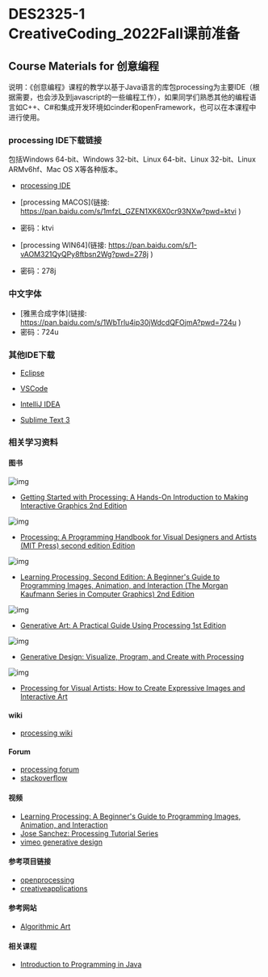# DES2325-1 CreativeCoding_2022Fall课前准备

## Course Materials for 创意编程

说明：《创意编程》课程的教学以基于Java语言的库包processing为主要IDE（根据需要，也会涉及到javascript的一些编程工作），如果同学们熟悉其他的编程语言如C++、C#和集成开发环境如cinder和openFramework，也可以在本课程中进行使用。

### processing IDE下载链接
包括Windows 64-bit、Windows 32-bit、Linux 64-bit、Linux 32-bit、Linux ARMv6hf、Mac OS X等各种版本。

- [processing IDE](https://www.processing.org/download/)

- [processing MACOS](链接: https://pan.baidu.com/s/1mfzL_GZEN1XK6X0cr93NXw?pwd=ktvi )   
- 密码：ktvi

- [processing WIN64](链接: https://pan.baidu.com/s/1-vAOM321QyQPy8ftbsn2Wg?pwd=278j )   
- 密码：278j

### 中文字体
- [雅黑合成字体](链接: https://pan.baidu.com/s/1WbTrlu4ip30jWdcdQFOjmA?pwd=724u )
- 密码：724u

### 其他IDE下载

- [Eclipse](https://www.eclipse.org/downloads/)

- [VSCode](https://code.visualstudio.com/)

- [IntelliJ IDEA](https://www.jetbrains.com/idea/download/#section=windows)

- [Sublime Text 3](https://www.sublimetext.com/3)

### 相关学习资料
#### 图书  

![img](https://images-na.ssl-images-amazon.com/images/I/41bXobLNUdL._SX322_BO1,204,203,200_.jpg)
- [Getting Started with Processing: A Hands-On Introduction to Making Interactive Graphics 2nd Edition](https://www.amazon.com/Getting-Started-Processing-Hands-Introduction/dp/1457187086/ref=pd_sim_14_5?_encoding=UTF8&pd_rd_i=1457187086&pd_rd_r=39EFQ5BMNBS5Q3KR9DZ3&pd_rd_w=6bWbS&pd_rd_wg=JmWHL&psc=1&refRID=39EFQ5BMNBS5Q3KR9DZ3)

![img](https://images-na.ssl-images-amazon.com/images/I/51GxY%2BzTcqL._SX376_BO1,204,203,200_.jpg)
- [Processing: A Programming Handbook for Visual Designers and Artists (MIT Press) second edition Edition](https://www.amazon.com/Processing-Programming-Handbook-Designers-Artists/dp/026202828X/ref=sr_1_6?s=books&ie=UTF8&qid=1406934187&sr=1-6&keywords=processing)

![img](https://images-na.ssl-images-amazon.com/images/I/5111uin0qPL._SX404_BO1,204,203,200_.jpg)
- [Learning Processing, Second Edition: A Beginner's Guide to Programming Images, Animation, and Interaction (The Morgan Kaufmann Series in Computer Graphics) 2nd Edition](https://www.amazon.com/Learning-Processing-Second-Programming-Interaction/dp/0123944430/ref=pd_bxgy_14_img_3/146-6942240-7186152?_encoding=UTF8&pd_rd_i=0123944430&pd_rd_r=Y6YVNDQ9T3CGAP4T89AS&pd_rd_w=8fsGL&pd_rd_wg=eBbbX&psc=1&refRID=Y6YVNDQ9T3CGAP4T89AS)

![img](https://images-na.ssl-images-amazon.com/images/I/41Z3sTjk1zL._SX258_BO1,204,203,200_.jpg)
- [Generative Art: A Practical Guide Using Processing 1st Edition](https://www.amazon.com/Generative-Art-Practical-Guide-Processing/dp/1935182625/ref=pd_sim_14_9?_encoding=UTF8&pd_rd_i=1935182625&pd_rd_r=TSYH2Q1E99NNZGJHPQ33&pd_rd_w=dGs9B&pd_rd_wg=rj7wQ&psc=1&refRID=TSYH2Q1E99NNZGJHPQ33)

![img](https://images-na.ssl-images-amazon.com/images/I/51v4RHM5s8L._SX358_BO1,204,203,200_.jpg)
- [Generative Design: Visualize, Program, and Create with Processing ](https://www.amazon.com/Generative-Design-Visualize-Program-Processing/dp/1616890770/ref=pd_sim_14_7?_encoding=UTF8&pd_rd_i=1616890770&pd_rd_r=819E8Y9182VRJA0N90J9&pd_rd_w=4Mt1h&pd_rd_wg=eFvV6&psc=1&refRID=819E8Y9182VRJA0N90J9)

![img](https://images-na.ssl-images-amazon.com/images/I/51fKQ8KmCHL.jpg)
- [Processing for Visual Artists: How to Create Expressive Images and Interactive Art](https://www.amazon.com/Processing-Visual-Artists-Expressive-Interactive/dp/1568817169/ref=pd_sim_14_10?_encoding=UTF8&pd_rd_i=1568817169&pd_rd_r=39EFQ5BMNBS5Q3KR9DZ3&pd_rd_w=6bWbS&pd_rd_wg=JmWHL&psc=1&refRID=39EFQ5BMNBS5Q3KR9DZ3)

#### wiki
- [processing wiki](https://github.com/processing/processing/wiki)

#### Forum

- [processing forum](https://forum.processing.org/two/)
- [stackoverflow](https://stackoverflow.com/)

#### 视频

- [Learning Processing: A Beginner's Guide to Programming Images, Animation, and Interaction](https://www.youtube.com/watch?v=2VLaIr5Ckbs&list=PLRqwX-V7Uu6ZYJC7L-r6rX6utt6wwJCyi&index=1)
- [Jose Sanchez: Processing Tutorial Series](https://www.youtube.com/watch?v=9UcL8B0GQuE)
- [vimeo generative design](https://vimeo.com/search/page:1/sort:relevant/format:thumbnail?q=generative%20design%20processing)

#### 参考项目链接

- [openprocessing](https://www.openprocessing.org/)
- [creativeapplications](http://www.creativeapplications.net/)

#### 参考网站

- [Algorithmic Art](https://www.meetup.com/Algorithmic-Art/)

#### 相关课程

- [Introduction to Programming in Java](http://introcs.cs.princeton.edu/java/home/)
